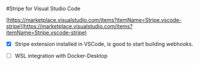 #Stripe for Visual Studio Code

[https://marketplace.visualstudio.com/items?itemName=Stripe.vscode-stripe](https://marketplace.visualstudio.com/items?itemName=Stripe.vscode-stripe)

- [x] Stripe extension installed in VSCode, is good to start building webhooks.

-[ ] WSL integration with Docker-Desktop


